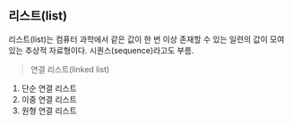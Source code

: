 리스트(list)
----

리스트(list)는 컴퓨터 과학에서 같은 값이 한 번 이상 존재할 수 있는 일련의 값이 모여있는 추상적 자료형이다. 시퀀스(sequence)라고도 부름.

> 연결 리스트(linked list)

1. 단순 연결 리스트
2. 이중 연결 리스트
3. 원형 연결 리스트


